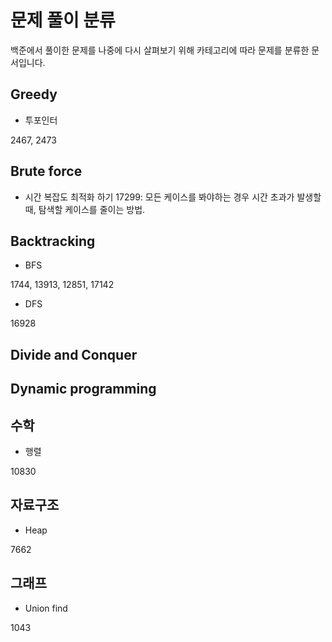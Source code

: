 # 문제 풀이 분류

백준에서 풀이한 문제를 나중에 다시 살펴보기 위해 
카테고리에 따라 문제를 분류한 문서입니다. 

## Greedy

* 투포인터

2467, 2473


## Brute force 

* 시간 복잡도 최적화 하기 
17299: 모든 케이스를 봐야하는 경우 시간 초과가 발생할 때, 탐색할 케이스를 줄이는 방법. 

## Backtracking

* BFS

1744, 13913, 12851, 17142

* DFS 

16928

## Divide and Conquer 

## Dynamic programming

## 수학
* 행렬

10830

## 자료구조 

* Heap 

7662

## 그래프 

* Union find 

1043


